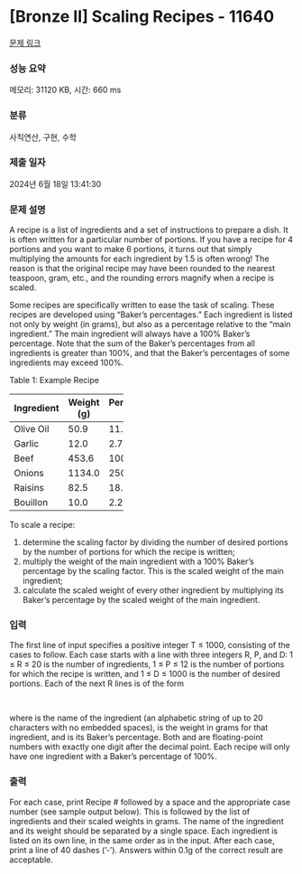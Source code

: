 # [Bronze II] Scaling Recipes - 11640 

[문제 링크](https://www.acmicpc.net/problem/11640) 

### 성능 요약

메모리: 31120 KB, 시간: 660 ms

### 분류

사칙연산, 구현, 수학

### 제출 일자

2024년 6월 18일 13:41:30

### 문제 설명

<p>A recipe is a list of ingredients and a set of instructions to prepare a dish. It is often written for a particular number of portions. If you have a recipe for 4 portions and you want to make 6 portions, it turns out that simply multiplying the amounts for each ingredient by 1.5 is often wrong! The reason is that the original recipe may have been rounded to the nearest teaspoon, gram, etc., and the rounding errors magnify when a recipe is scaled.</p>

<p>Some recipes are specifically written to ease the task of scaling. These recipes are developed using “Baker’s percentages.” Each ingredient is listed not only by weight (in grams), but also as a percentage relative to the “main ingredient.” The main ingredient will always have a 100% Baker’s percentage. Note that the sum of the Baker’s percentages from all ingredients is greater than 100%, and that the Baker’s percentages of some ingredients may exceed 100%.</p>

<p>Table 1: Example Recipe</p>

<table class="table table-bordered" style="width:40%">
	<thead>
		<tr>
			<th>Ingredient</th>
			<th>Weight (g)</th>
			<th>Percentage (%)</th>
		</tr>
	</thead>
	<tbody>
		<tr>
			<td>Olive Oil</td>
			<td>50.9</td>
			<td>11.2</td>
		</tr>
		<tr>
			<td>Garlic</td>
			<td>12.0</td>
			<td>2.7</td>
		</tr>
		<tr>
			<td>Beef</td>
			<td>453.6</td>
			<td>100.0</td>
		</tr>
		<tr>
			<td>Onions</td>
			<td>1134.0</td>
			<td>250.0</td>
		</tr>
		<tr>
			<td>Raisins</td>
			<td>82.5</td>
			<td>18.2</td>
		</tr>
		<tr>
			<td>Bouillon</td>
			<td>10.0</td>
			<td>2.2</td>
		</tr>
	</tbody>
</table>

<p>To scale a recipe:</p>

<ol>
	<li>determine the scaling factor by dividing the number of desired portions by the number of portions for which the recipe is written;</li>
	<li>multiply the weight of the main ingredient with a 100% Baker’s percentage by the scaling factor. This is the scaled weight of the main ingredient;</li>
	<li>calculate the scaled weight of every other ingredient by multiplying its Baker’s percentage by the scaled weight of the main ingredient.</li>
</ol>

### 입력 

 <p>The first line of input specifies a positive integer T ≤ 1000, consisting of the cases to follow. Each case starts with a line with three integers R, P, and D: 1 ≤ R ≤ 20 is the number of ingredients, 1 ≤ P ≤ 12 is the number of portions for which the recipe is written, and 1 ≤ D ≤ 1000 is the number of desired portions. Each of the next R lines is of the form</p>

<pre><name> <weight> <percentage></pre>

<p>where <name> is the name of the ingredient (an alphabetic string of up to 20 characters with no embedded spaces), <weight> is the weight in grams for that ingredient, and <percentage> is its Baker’s percentage. Both <weight> and <percentage> are floating-point numbers with exactly one digit after the decimal point. Each recipe will only have one ingredient with a Baker’s percentage of 100%.</p>

### 출력 

 <p>For each case, print Recipe # followed by a space and the appropriate case number (see sample output below). This is followed by the list of ingredients and their scaled weights in grams. The name of the ingredient and its weight should be separated by a single space. Each ingredient is listed on its own line, in the same order as in the input. After each case, print a line of 40 dashes (’-’). Answers within 0.1g of the correct result are acceptable.</p>

